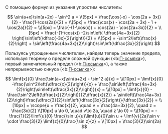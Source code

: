 С помощью формул из указания упростим числитель:

$$ \sin(a+x)\sin(a+2x) - \sin^2 a = \\[5px] = \frac{\cos(-x) - \cos(2a + 3x)}{2} - \frac{1-\cos(2a)}{2} = \\[5px] = \frac{\cos(x) - \cos(2a + 3x) - 1 + \cos(2a)}{2} = \\[5px] = \frac{-(1-\cos(x)) + \cos(2a) - \cos(2a+3x)}{2} = \\[5px] = \frac{-(1-\cos(x)) -2\sin\left( \dfrac{4a+3x}{2} \right)\sin\left(\dfrac{-3x}{2}\right)}{2} = \\[5px] = -\sin^2\left(\frac{x}{2}\right) + \sin\left(\frac{4a+3x}{2}\right)\sin\left(\dfrac{3x}{2}\right) $$

Пользуясь упрощенным числителем, найдем теперь значение предела, используя теорему о пределе сложной функции (<b:[П-ссылка](advanced/proto/f-lim/composition)>), первый замечательный предел (<b:[П-ссылка](advanced/proto/f-lim/first-wonderful)>), а также непрерывностью синуса (<b:[П-ссылка](advanced/proto/f-continuity/trigonom)>):

$$ \limf{x}{0} \frac{\sin(a+x)\sin(a+2x) - \sin^2 a}{x} = \\[10px] = \limf{x}{0} -\frac{\sin^2\left(\dfrac{x}{2}\right)}{x} + \frac{\sin\left(\dfrac{4a+3x}{2}\right)\sin\left(\dfrac{3x}{2}\right)}{x} = \\[10px] = \limf{x}{0} - \frac{\sin^2\left(\dfrac{x}{2}\right)}{2\dfrac{x}{2}} + \sin\left(\frac{4a+3x}{2}\right)\frac{\dfrac{3}{2}\sin\left(\dfrac{3x}{2}\right)}{\dfrac{3x}{2}} = \\[10px] = \scope{u = \frac{x}{2}, \quad v = \frac{4a+3x}{2}, \quad z = \frac{3x}{2} \\[10px] u \to 0, \quad v\to 2a, \quad z \to 0} = \\[10px] = -\frac{1}{2}\limf{u}{0} \frac{\sin u}{u}\limf{u}{0}\sin u + \limf{v}{2a}\sin v \cdot \frac{3}{2} \limf{z}{0}\frac{\sin z}{z} = \\[10px] = \frac{3}{2}\sin(2a) $$